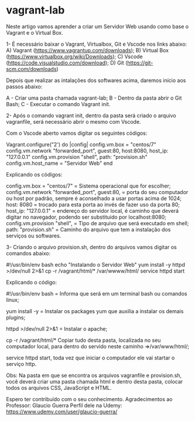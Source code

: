 # vagrant-lab
Neste artigo vamos aprender a criar um Servidor Web usando como base o Vagrant e o Virtual Box.

1- É necessário baixar o Vagrant, Virtualbox, Git e Vscode nos links abaixo:
A) Vagrant (https://www.vagrantup.com/downloads);
B) Virtual Box (https://www.virtualbox.org/wiki/Downloads);
C) Vscode (https://code.visualstudio.com/download);
D) Git (https://git-scm.com/downloads)

Depois que realizar as intalações dos softwares acima, daremos início aos passos abaixo:

A - Criar uma pasta chamada vagrant-lab;
B - Dentro da pasta abrir o Git Bash;
C - Executar o comando Vagrant init.

2- Após o comando vagrant init, dentro da pasta será criado o arquivo vagranfile, será 
necessário abrir o mesmo com Vscode. 

Com o Vscode aberto vamos digitar os seguintes códigos:

Vagrant.configure("2') do |config|
config.vm.box = "centos/7"
config.vm.network "forwarded_port", guest:80, host:8080, host_ip: "127.0.0.1"
config.vm.provision "shell", path: "provision.sh"
config.vm.host_name = "Servidor Web"
end

Explicando os códigos:

config.vm.box = "centos/7" = Sistema operacional que for escolher;
config.vm.network "forwarded_port", guest:80, = porta do seu computador ou host por padrão, sempre é aconselhado a usar portas acima de 1024;
host: 8080 = trocado para esta porta ao invés de fazer uso da porta 80;
host_ip: "127.0.0.1" = endereço do servidor local, é caminho que deverá digitar no navegador, podendo ser substituido por localhost:8080;
config.vm.provision "shell", = Tipo de arquivo que será executado em shell;
path: "provision.sh" = Caminho do arquivo que tem a instalação dos serviços ou softwares. 

3- Criando o arquivo provision.sh, dentro do arquivos vamos digitar os comandos abaixo:

#!/usr/bin/env bash
echo "Instalando o Servidor Web"
yum install -y httpd >/dev/null 2>&1
cp -r /vagrant/html/* /var/wwww/html/
service httpd start

Explicando o código:

#!/usr/bin/env bash = Informa que será em um terminal bash ou comandos linux;

yum install -y = Instalar os packages yum que auxilia a instalar os demais plugins;

httpd >/dev/null 2>&1 = Instalar o apache;

cp -r /vagrant/html/* Copiar tudo desta pasta, localizada no seu computador local, para dentro do servido neste caminho =>/var/www/html/;

service httpd start, toda vez que iniciar o computador ele vai startar o serviço http.

Obs: Na pasta em que se encontra os arquivos vagranfile e provision.sh, você deverá criar uma pasta chamada html e dentro desta pasta, colocar todos 
os arquivos CSS, JavaScript e HTML. 

Espero ter contribuído com o seu conhecimento. 
Agradecimentos ao Professor: Glaucio Guerra
Perfil dele na Udemy: https://www.udemy.com/user/glaucio-guerra/

